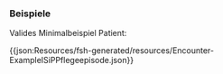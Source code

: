 ### Beispiele

Valides Minimalbeispiel Patient:

{{json:Resources/fsh-generated/resources/Encounter-ExampleISiPPflegeepisode.json}}
